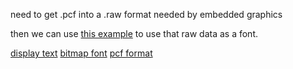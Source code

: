 need to get .pcf into a .raw format needed by embedded graphics

then we can use [this example][] to use that raw data as a font.

[display text][]
[bitmap font][]
[pcf format][]

[this example]: https://github.com/embedded-graphics/examples/blob/main/eg-next/examples/text-custom-font.rs
[display text]: https://github.com/adafruit/Adafruit_CircuitPython_Display_Text
[bitmap font]: https://github.com/adafruit/Adafruit_CircuitPython_Bitmap_Font/blob/main/adafruit_bitmap_font/pcf.py
[pcf format]: https://fontforge.org/docs/techref/pcf-format.html
